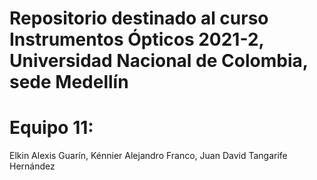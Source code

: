 # Repositorio destinado al curso Instrumentos Ópticos 2021-2, Universidad Nacional de Colombia, sede Medellín
# Equipo 11: 
Elkin Alexis Guarín, 
Kénnier Alejandro Franco, 
Juan David Tangarife Hernández
